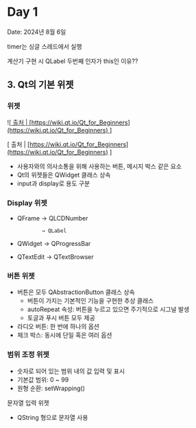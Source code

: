 # Day 1

Date: 2024년 8월 6일

timer는 싱글 스레드에서 실행

계산기 구현 시 QLabel 두번째 인자가 this인 이유??

## 3. Qt의 기본 위젯

### 위젯

![[ 출처 | [https://wiki.qt.io/Qt_for_Beginners](https://wiki.qt.io/Qt_for_Beginners) ]](Day%201%20070c9e17724c43d282d82690a2cecc87/Beginner-Class-Hierarchy.jpg)

[ 출처 | [https://wiki.qt.io/Qt_for_Beginners](https://wiki.qt.io/Qt_for_Beginners) ]

- 사용자와의 의사소통을 위해 사용하는 버튼, 메시지 박스 같은 요소
- Qt의 위젯들은 QWidget 클래스 상속
- input과 display로 용도 구분

### Display 위젯

- QFrame → QLCDNumber

              → QLabel

- QWidget → QProgressBar
- QTextEdit → QTextBrowser

### 버튼 위젯

- 버튼은 모두 QAbstractionButton 클래스 상속
    - 버튼이 가지는 기본적인 기능을 구현한 추상 클래스
    - autoRepeat 속성: 버튼을 누르고 있으면 주기적으로 시그널 발생
    - 토글과 푸시 버튼 모두 제공
- 라디오 버튼: 한 번에 하나의 옵션
- 체크 박스: 동시에 단일 혹은 여러 옵션

### 범위 조정 위젯

- 숫자로 되어 있는 범위 내의 값 입력 및 표시
- 기본값 범위: 0 ~ 99
- 원형 순환: setWrapping()

문자열 입력 위젯

- QString 형으로 문자열 사용